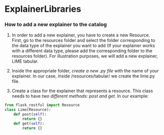 # ExplainerLibraries

### How to add a new explainer to the catalog

1)	In order to add a new explainer, you have to create a new Resource. First, go to the resources folder and select the folder corresponding to the data type of the explainer you want to add (If your explainer works with a different data type, please add the corresponding folder to the resources folder). For illustration purposes, we will add a new explainer, LIME tabular.

2)	Inside the appropriate folder, *create a new .py file* with the name of your explainer. In our case, inside /resources/tabular/ we create the lime.py file.

3)	Create a class for the explainer that represents a resource. This class needs to have *two different methods: post and get*. In our example:

```python
from flask_restful import Resource
class Lime(Resource):
	def post(self):
		return {}
	def get(self):
		return {}
```
